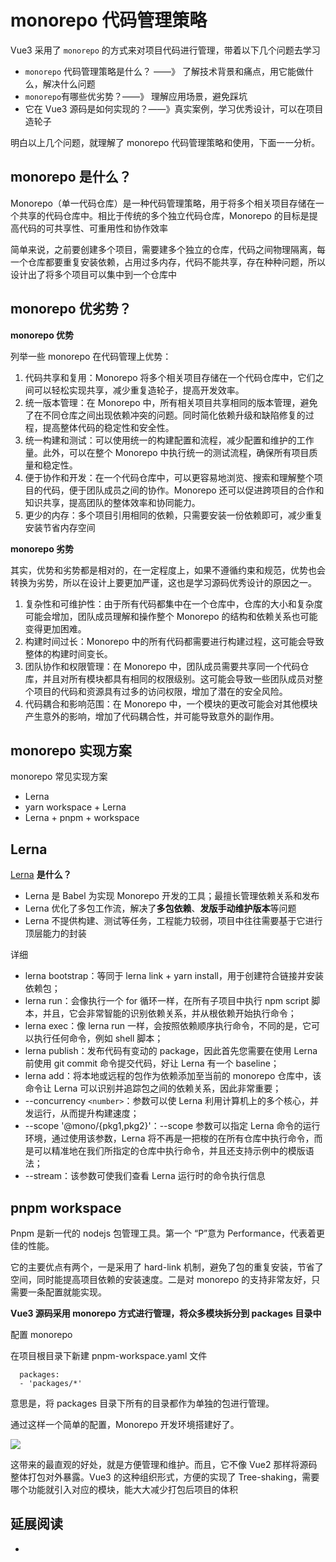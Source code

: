 # monorepo 代码管理策略

Vue3 采用了 `monorepo` 的方式来对项目代码进行管理，带着以下几个问题去学习

- `monorepo` 代码管理策略是什么？ ——》 了解技术背景和痛点，用它能做什么，解决什么问题
- `monorepo`有哪些优劣势？——》 理解应用场景，避免踩坑
- 它在 Vue3 源码是如何实现的？——》真实案例，学习优秀设计，可以在项目造轮子

明白以上几个问题，就理解了 monorepo 代码管理策略和使用，下面一一分析。

## monorepo 是什么？

Monorepo（单一代码仓库）是一种代码管理策略，用于将多个相关项目存储在一个共享的代码仓库中。相比于传统的多个独立代码仓库，Monorepo 的目标是提高代码的可共享性、可重用性和协作效率

简单来说，之前要创建多个项目，需要建多个独立的仓库，代码之间物理隔离，每一个仓库都要重复安装依赖，占用过多内存，代码不能共享，存在种种问题，所以设计出了将多个项目可以集中到一个仓库中

## monorepo 优劣势？

**monorepo 优势**

列举一些 monorepo 在代码管理上优势：

1. 代码共享和复用：Monorepo 将多个相关项目存储在一个代码仓库中，它们之间可以轻松实现共享，减少重复造轮子，提高开发效率。
2. 统一版本管理：在 Monorepo 中，所有相关项目共享相同的版本管理，避免了在不同仓库之间出现依赖冲突的问题。同时简化依赖升级和缺陷修复的过程，提高整体代码的稳定性和安全性。
3. 统一构建和测试：可以使用统一的构建配置和流程，减少配置和维护的工作量。此外，可以在整个 Monorepo 中执行统一的测试流程，确保所有项目质量和稳定性。
4. 便于协作和开发：在一个代码仓库中，可以更容易地浏览、搜索和理解整个项目的代码，便于团队成员之间的协作。Monorepo 还可以促进跨项目的合作和知识共享，提高团队的整体效率和协同能力。
5. 更少的内存：多个项目引用相同的依赖，只需要安装一份依赖即可，减少重复安装节省内存空间

**monorepo 劣势**

其实，优势和劣势都是相对的，在一定程度上，如果不遵循约束和规范，优势也会转换为劣势，所以在设计上要更加严谨，这也是学习源码优秀设计的原因之一。

1. 复杂性和可维护性：由于所有代码都集中在一个仓库中，仓库的大小和复杂度可能会增加，团队成员理解和操作整个 Monorepo 的结构和依赖关系也可能变得更加困难。
2. 构建时间过长：Monorepo 中的所有代码都需要进行构建过程，这可能会导致整体的构建时间变长。
3. 团队协作和权限管理：在 Monorepo 中，团队成员需要共享同一个代码仓库，并且对所有模块都具有相同的权限级别。这可能会导致一些团队成员对整个项目的代码和资源具有过多的访问权限，增加了潜在的安全风险。
4. 代码耦合和影响范围：在 Monorepo 中，一个模块的更改可能会对其他模块产生意外的影响，增加了代码耦合性，并可能导致意外的副作用。

## monorepo 实现方案

monorepo 常见实现方案

- Lerna
- yarn workspace + Lerna
- Lerna + pnpm + workspace

## Lerna

[Lerna](https://lerna.js.org/) **是什么？**

- Lerna 是 Babel 为实现 Monorepo 开发的工具；最擅长管理依赖关系和发布
- Lerna 优化了多包工作流，解决了**多包依赖**、**发版手动维护版本**等问题
- Lerna 不提供构建、测试等任务，工程能力较弱，项目中往往需要基于它进行顶层能力的封装

详细

- lerna bootstrap：等同于 lerna link + yarn install，用于创建符合链接并安装依赖包；
- lerna run：会像执行一个 for 循环一样，在所有子项目中执行 npm script 脚本，并且，它会非常智能的识别依赖关系，并从根依赖开始执行命令；
- lerna exec：像 lerna run 一样，会按照依赖顺序执行命令，不同的是，它可以执行任何命令，例如 shell 脚本；
- lerna publish：发布代码有变动的 package，因此首先您需要在使用 Lerna 前使用 git commit 命令提交代码，好让 Lerna 有一个 baseline；
- lerna add：将本地或远程的包作为依赖添加至当前的 monorepo 仓库中，该命令让 Lerna 可以识别并追踪包之间的依赖关系，因此非常重要；
- --concurrency `<number>`：参数可以使 Lerna 利用计算机上的多个核心，并发运行，从而提升构建速度；
- --scope '@mono/{pkg1,pkg2}'：--scope 参数可以指定 Lerna 命令的运行环境，通过使用该参数，Lerna 将不再是一把梭的在所有仓库中执行命令，而是可以精准地在我们所指定的仓库中执行命令，并且还支持示例中的模版语法；
- --stream：该参数可使我们查看 Lerna 运行时的命令执行信息

## pnpm workspace

Pnpm 是新一代的 nodejs 包管理工具。第一个 “P”意为 Performance，代表着更佳的性能。

它的主要优点有两个，一是采用了 hard-link 机制，避免了包的重复安装，节省了空间，同时能提高项目依赖的安装速度。二是对 monorepo 的支持非常友好，只需要一条配置就能实现。

**Vue3 源码采用 monorepo 方式进行管理，将众多模块拆分到 packages 目录中**

配置 monorepo

在项目根目录下新建 pnpm-workspace.yaml 文件

```
  packages:
  - 'packages/*'
```

意思是，将 packages 目录下所有的目录都作为单独的包进行管理。

通过这样一个简单的配置，Monorepo 开发环境搭建好了。

![](https://files.mdnice.com/user/26477/9c77b56c-04d2-4086-b630-deabe6c933d0.png)

这带来的最直观的好处，就是方便管理和维护。而且，它不像 Vue2 那样将源码整体打包对外暴露。Vue3 的这种组织形式，方便的实现了 Tree-shaking，需要哪个功能就引入对应的模块，能大大减少打包后项目的体积

## 延展阅读

-
